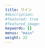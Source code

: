 ```yaml
---
title: ワイン
#description: 
#featured: true
#featured_image: 
keywords: []
menus: "main"
weight: 22
---
```

